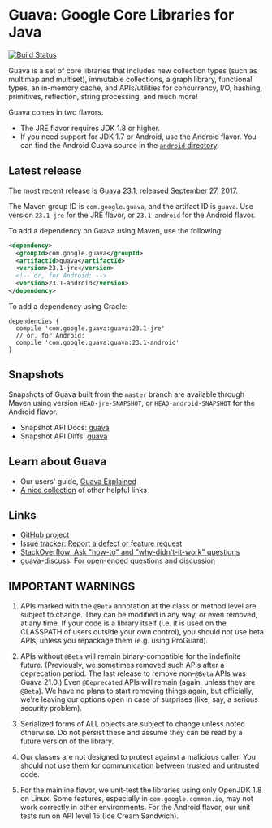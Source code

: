 # Guava: Google Core Libraries for Java

[![Build Status](https://travis-ci.org/google/guava.svg?branch=master)](https://travis-ci.org/google/guava)

Guava is a set of core libraries that includes new collection types (such as
multimap and multiset), immutable collections, a graph library, functional
types, an in-memory cache, and APIs/utilities for concurrency, I/O, hashing,
primitives, reflection, string processing, and much more!

Guava comes in two flavors.

*   The JRE flavor requires JDK 1.8 or higher.
*   If you need support for JDK 1.7 or Android, use the Android flavor. You can
    find the Android Guava source in the [`android` directory].

[`android` directory]: https://github.com/google/guava/tree/master/android

## Latest release

The most recent release is [Guava 23.1][current release], released September 27,
2017.

The Maven group ID is `com.google.guava`, and the artifact ID is `guava`. Use
version `23.1-jre` for the JRE flavor, or `23.1-android` for the Android flavor.

To add a dependency on Guava using Maven, use the following:

```xml
<dependency>
  <groupId>com.google.guava</groupId>
  <artifactId>guava</artifactId>
  <version>23.1-jre</version>
  <!-- or, for Android: -->
  <version>23.1-android</version>
</dependency>
```

To add a dependency using Gradle:

```
dependencies {
  compile 'com.google.guava:guava:23.1-jre'
  // or, for Android:
  compile 'com.google.guava:guava:23.1-android'
}
```

## Snapshots

Snapshots of Guava built from the `master` branch are available through Maven
using version `HEAD-jre-SNAPSHOT`, or `HEAD-android-SNAPSHOT` for the Android
flavor.

- Snapshot API Docs: [guava][guava-snapshot-api-docs]
- Snapshot API Diffs: [guava][guava-snapshot-api-diffs]

## Learn about Guava

- Our users' guide, [Guava Explained][]
- [A nice collection](http://www.tfnico.com/presentations/google-guava) of other helpful links

## Links

- [GitHub project](https://github.com/google/guava)
- [Issue tracker: Report a defect or feature request](https://github.com/google/guava/issues/new)
- [StackOverflow: Ask "how-to" and "why-didn't-it-work" questions](https://stackoverflow.com/questions/ask?tags=guava+java)
- [guava-discuss: For open-ended questions and discussion](http://groups.google.com/group/guava-discuss)

## IMPORTANT WARNINGS

1. APIs marked with the `@Beta` annotation at the class or method level
are subject to change. They can be modified in any way, or even
removed, at any time. If your code is a library itself (i.e. it is
used on the CLASSPATH of users outside your own control), you should
not use beta APIs, unless you repackage them (e.g. using ProGuard).

2. APIs without `@Beta` will remain binary-compatible for the indefinite
future. (Previously, we sometimes removed such APIs after a deprecation period.
The last release to remove non-`@Beta` APIs was Guava 21.0.) Even `@Deprecated`
APIs will remain (again, unless they are `@Beta`). We have no plans to start
removing things again, but officially, we're leaving our options open in case
of surprises (like, say, a serious security problem).

3. Serialized forms of ALL objects are subject to change unless noted
otherwise. Do not persist these and assume they can be read by a
future version of the library.

4. Our classes are not designed to protect against a malicious caller.
You should not use them for communication between trusted and
untrusted code.

5. For the mainline flavor, we unit-test the libraries using only OpenJDK 1.8 on
Linux. Some features, especially in `com.google.common.io`, may not work
correctly in other environments. For the Android flavor, our unit tests run on
API level 15 (Ice Cream Sandwich).

[current release]: https://github.com/google/guava/releases/tag/v23.1
[guava-snapshot-api-docs]: http://google.github.io/guava/releases/snapshot-jre/api/docs/
[guava-snapshot-api-diffs]: http://google.github.io/guava/releases/snapshot-jre/api/diffs/
[Guava Explained]: https://github.com/google/guava/wiki/Home
